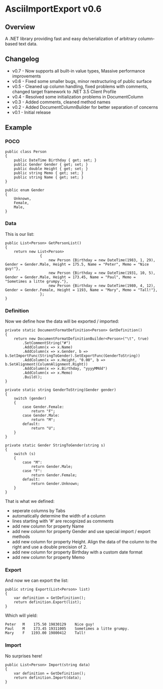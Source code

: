 AsciiImportExport v0.6
======================================================================

## Overview
A .NET library providing fast and easy de/serialization of arbitrary column-based text data.

## Changelog
  * v0.7 - Now supports all built-in value types, Massive performance improvements
  * v0.6 - Fixed some smaller bugs, minor restructuring of public surface
  * v0.5 - Cleaned up column handling, fixed problems with comments, changed target framework to .NET 3.5 Client Profile
  * v0.4 - Resolved some initialization problems in DocumentColumn
  * v0.3 - Added comments, cleaned method names
  * v0.2 - Added DocumentColumnBuilder for better separation of concerns
  * v0.1 - Initial release

## Example

### POCO
    public class Person
    {
        public DateTime Birthday { get; set; }
        public Gender Gender { get; set; }
        public double Height { get; set; }
        public string Memo { get; set; }
        public string Name { get; set; }
    }

    public enum Gender
    {
        Unknown,
        Female,
        Male,
    }

### Data
This is our list:
	
    public List<Person> GetPersonList()
    {
        return new List<Person>
                    {
                        new Person {Birthday = new DateTime(1983, 1, 29), Gender = Gender.Male, Height = 175.5, Name = "Peter", Memo = "Nice guy!"},
                        new Person {Birthday = new DateTime(1931, 10, 5), Gender = Gender.Male, Height = 173.45, Name = "Paul", Memo = "Sometimes a litte grumpy."},
                        new Person {Birthday = new DateTime(1980, 4, 12), Gender = Gender.Female, Height = 1193, Name = "Mary", Memo = "Tall!"},
                    };
    }


### Definition

Now we define how the data will be exported / imported:

    private static DocumentFormatDefinition<Person> GetDefinition()
    {
        return new DocumentFormatDefinitionBuilder<Person>("\t", true)
            .SetCommentString("#")
            .AddColumn(x => x.Name)
            .AddColumn(x => x.Gender, b => b.SetImportFunc(StringToGender).SetExportFunc(GenderToString))
            .AddColumn(x => x.Height, "0.00", b => b.SetAlignment(ColumnAlignment.Right))
            .AddColumn(x => x.Birthday, "yyyyMMdd")
            .AddColumn(x => x.Memo)
            .Build();
    }
    
    private static string GenderToString(Gender gender)
    {
        switch (gender)
        {
            case Gender.Female:
                return "F";
            case Gender.Male:
                return "M";
            default:
                return "U";
        }
    }

    private static Gender StringToGender(string s)
    {
        switch (s)
        {
            case "M":
                return Gender.Male;
            case "F":
                return Gender.Female;
            default:
                return Gender.Unknown;
        }
    }
    
That is what we defined:

* seperate columns by Tabs
* automatically determine the width of a column
* lines starting with '#' are recognized as comments
* add new column for property Name
* add new column for property Gender and use special import / export methods
* add new column for property Height. Align the data of the column to the right and use a double precision of 2.
* add new column for property Birthday with a custom date format
* add new column for property Memo


### Export

And now we can export the list:

	public string Export(List<Person> list)
	{
	    var definition = GetDefinition();
	    return definition.Export(list);
	}

Which will yield:

	Peter	M	 175.50	19830129	Nice guy!
	Paul 	M	 173.45	19311005	Sometimes a litte grumpy.
	Mary 	F	1193.00	19800412	Tall!
	
### Import

No surprises here!

	public List<Person> Import(string data)
	{
	    var definition = GetDefinition();
	    return definition.Import(data);
	}
